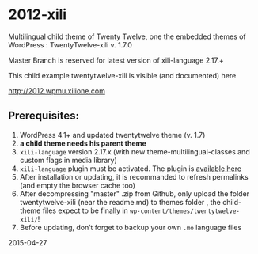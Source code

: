 2012-xili
=========

Multilingual child theme of Twenty Twelve, one the embedded themes of WordPress : TwentyTwelve-xili v. 1.7.0

Master Branch is reserved for latest version of xili-language 2.17.+

This child example twentytwelve-xili is visible (and documented) here

http://2012.wpmu.xilione.com

## Prerequisites:

1. WordPress 4.1+ and updated twentytwelve theme (v. 1.7)
1. **a child theme needs his parent theme**
1. `xili-language` version 2.17.x (with new theme-multilingual-classes and custom flags in media library)
1. `xili-language` plugin must be activated. The plugin is [available here](http://wordpress.org/plugins/xili-language/)
1. After installation or updating, it is recommanded to refresh permalinks (and empty the browser cache too)
1. After decompressing "master" .zip from Github, only upload the folder twentytwelve-xili (near the readme.md) to themes folder , the child-theme files expect to be finally in `wp-content/themes/twentytwelve-xili/`!
1. Before updating, don’t forget to backup your own `.mo` language files

2015-04-27
